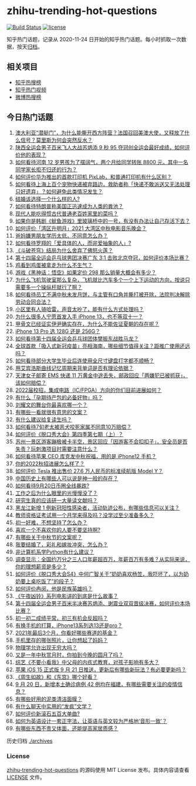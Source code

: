 # zhihu-trending-hot-questions

[![Build Status](https://github.com/justjavac/zhihu-trending-hot-questions/workflows/ci/badge.svg?branch=master)](https://github.com/justjavac/zhihu-trending-hot-questions/actions)
[![license](https://img.shields.io/github/license/justjavac/zhihu-trending-hot-questions)](https://github.com/justjavac/zhihu-trending-hot-questions/blob/master/LICENSE)

知乎热门话题，记录从 2020-11-24 日开始的知乎热门话题。每小时抓取一次数据，按天[归档](./archives)。

## 相关项目

- [知乎热搜榜](https://github.com/justjavac/zhihu-trending-top-search)
- [知乎热门视频](https://github.com/justjavac/zhihu-trending-hot-video)
- [微博热搜榜](https://github.com/justjavac/weibo-trending-hot-search)

## 今日热门话题

<!-- BEGIN -->
<!-- 最后更新时间 Wed Sep 22 2021 06:01:47 GMT+0800 (China Standard Time) -->

1. [澳大利亚“潜艇门”，为什么能撕开西方阵营？法国召回美澳大使，又释放了什么信号？莫里斯为何会突然反水？](https://www.zhihu.com/question/487928094)
1. [陕西全运会男子百米飞人大战苏炳添 9 秒 95 夺冠创全运会最好成绩，如何评价他的表现？](https://www.zhihu.com/question/488153624)
1. [如何看待河南 12 岁男孩为了摆阔气，两个月给同学转账 8800 元，其中一名同学家长拒不归还的行为？](https://www.zhihu.com/question/487950061)
1. [如何评价华为推出的首款打印机 PixLab，和普通打印机有什么区别？](https://www.zhihu.com/question/486630038)
1. [如何看待上海上百个宠物快递被弃路边，救助者称「快递不敢派送又无法处理只好遗弃」？如何避免此类情况发生？](https://www.zhihu.com/question/488074153)
1. [结婚该选择一个什么样的人?](https://www.zhihu.com/question/485227674)
1. [如何看待特朗普称美国正迅速成为人类的粪池？](https://www.zhihu.com/question/487950219)
1. [现代人能吃得惯古代普通老百姓家里的菜吗？](https://www.zhihu.com/question/443939950)
1. [如果你是韩剧《鱿鱼游戏》里玻璃桥中的一号，有没有办法让自己存活下去？](https://www.zhihu.com/question/487910041)
1. [如何评价「湾区升明月」2021 大湾区中秋电影音乐晚会？](https://www.zhihu.com/question/488140784)
1. [爸妈嫌男朋友学历太低，不同意怎么办？](https://www.zhihu.com/question/486801599)
1. [如何看待罗翔的「爱具体的人，而非爱抽象的人」?](https://www.zhihu.com/question/486879608)
1. [《斗破苍穹》结局为什么舍弃了佛怒火莲？](https://www.zhihu.com/question/486920366)
1. [第十四届全运会乒乓球男团决赛广东 3:1 击败北京夺冠，如何评价本场比赛？](https://www.zhihu.com/question/488166747)
1. [鸡看到鸡蛋被拿走为什么不生气？](https://www.zhihu.com/question/24728044)
1. [游戏《黑神话：悟空》如果定价 298 那么销量大概会有多少？](https://www.zhihu.com/question/485671595)
1. [为什么飞机驾驶室那么复杂，飞机就比汽车多个一个上下运动的方向，按说只需要多一个操纵杆就行了啊？](https://www.zhihu.com/question/487919944)
1. [如何看待员工不满中秋未发月饼，与主管有口角并撕打被开除，法院判决解除劳动合同合法？](https://www.zhihu.com/question/487790743)
1. [小区里有人骑哈雷，声音太吵了，能有什么方式处理吗？](https://www.zhihu.com/question/378509858)
1. [为什么很多人宁愿首发入手 iPhone 13，也不等双十一？](https://www.zhihu.com/question/487667932)
1. [甲骨文已经证实伊尹确实存在，为什么不能佐证夏朝的存在呢？](https://www.zhihu.com/question/487085237)
1. [iPhone 13 Pro 选 128G 还是 256G？](https://www.zhihu.com/question/487070572)
1. [如何看待第十四届全运会乒乓球团体樊振东战胜马龙？](https://www.zhihu.com/question/488169841)
1. [全球首款「吸入式新冠疫苗」亮相海南，哪些细节值得关注？距推广使用还远吗？](https://www.zhihu.com/question/487179725)
1. [如何看待部分大学生毕业后连使用全尺寸键盘打字都不顺畅？](https://www.zhihu.com/question/265816543)
1. [用艾宾浩斯曲线记忆周期来背单词是否有理论依据？](https://www.zhihu.com/question/19798259)
1. [天津女子邮寄 EMS 快递 11 万黄金中途丢失，邮政回应「两嫌犯已被抓获」，该如何赔偿？](https://www.zhihu.com/question/487511766)
1. [2022届校招，集成电路（IC/FPGA）方向的你们目前进展如何？](https://www.zhihu.com/question/448264987)
1. [有什么「孕期待产包的必备好物」吗？](https://www.zhihu.com/question/472568329)
1. [刘耀文的舞台你最喜欢哪一个？](https://www.zhihu.com/question/487769382)
1. [有哪些一看就很有意思的文案？](https://www.zhihu.com/question/471511338)
1. [有什么建议给复读生吗？](https://www.zhihu.com/question/471664550)
1. [如何看待7旬老太被恶犬咬死家属不同意10万赔偿？](https://www.zhihu.com/question/487827968)
1. [如何评价《脱口秀大会》第四季第七期（上）？](https://www.zhihu.com/question/488137733)
1. [苏州一景区游客蹦极被卡半空，景区回应「因游客不会扣扣子」，安全员是否失责？玩刺激项目时需要注意什么？](https://www.zhihu.com/question/488079052)
1. [如何看待苹果 CEO 库克发中秋祝福，用的是 iPhone12 手机？](https://www.zhihu.com/question/488093554)
1. [你的2022秋招进展怎么样了？](https://www.zhihu.com/question/351714717)
1. [如何评价 Tesla 推出售价 27.6 万人民币的标准续航版 Model Y？](https://www.zhihu.com/question/470837546)
1. [中国历史上有哪些人可以说是神一般的存在？](https://www.zhihu.com/question/349327981)
1. [如何看待9月20日币圈全线暴跌?](https://www.zhihu.com/question/488003026)
1. [工作之后为什么眼里的光慢慢没了？](https://www.zhihu.com/question/487773577)
1. [研究生真的应该研一大量读文献吗？](https://www.zhihu.com/question/353178050)
1. [黑龙江新增 1 例新冠阳性感染者，活动轨迹公布，有哪些信息可以关注？](https://www.zhihu.com/question/488086405)
1. [教师资格证考试用一个月学来得及吗？没学过至少准备多久？](https://www.zhihu.com/question/412569772)
1. [初一好难，不想坚持了怎么办？](https://www.zhihu.com/question/486158879)
1. [喜欢一个不喜欢你的人要不要坚持啊?](https://www.zhihu.com/question/487769221)
1. [有哪些关于中秋节的文案呢？](https://www.zhihu.com/question/487609810)
1. [我要结婚了，彩礼和嫁妆冲突，怎么办？](https://www.zhihu.com/question/487336103)
1. [非计算机系学Python有什么建议？](https://www.zhihu.com/question/453069718)
1. [调查显示：全国约万分之三人口年薪超百万，年薪百万有多难？从实际来说，你的理想薪资是多少？](https://www.zhihu.com/question/487694489)
1. [如何评价《脱口秀大会S4》中何广智关于“奶奶喜欢杨笠，我吓坏了，以为奶奶要上桌吃饭了”的段子？](https://www.zhihu.com/question/485441053)
1. [如何评价冉闵，他是民族英雄吗？](https://www.zhihu.com/question/427482456)
1. [《午夜凶铃》系列电影讲的到底是什么故事？](https://www.zhihu.com/question/35792826)
1. [第十四届全运会男子百米半决赛苏炳添、谢震业双双晋级决赛，如何评价本场比赛？](https://www.zhihu.com/question/487992849)
1. [初一初二成绩平常，初三有机会反超吗？](https://www.zhihu.com/question/481380353)
1. [有换手机的打算，iPhone13系列选13还是pro？](https://www.zhihu.com/question/487243615)
1. [2021年最后3个月，你看好哪些赛道的基金？](https://www.zhihu.com/question/485859232)
1. [手机里存的哪张照片，让你想起了妈妈？](https://www.zhihu.com/question/486589493)
1. [物理学允许出现无穷大吗？](https://www.zhihu.com/question/58081427)
1. [又是一年中秋赏月时，你拍到今晚的圆月了吗？](https://www.zhihu.com/question/488142178)
1. [综艺《不要小看我》中父母的内疚式教育，对孩子影响有多大？](https://www.zhihu.com/question/466230596)
1. [苹果 iOS 15 正式版 9 月 21 日推送，更新后有哪些新玩法？有必要更新吗？](https://www.zhihu.com/question/488070473)
1. [《周生如故》和《东宫》哪个好看？](https://www.zhihu.com/question/482764719)
1. [9 月 20 日，新增本土确诊病例 42 例均在福建，有哪些需要关注的疫情信息？](https://www.zhihu.com/question/488065321)
1. [有哪些好用的泥类清洁面膜？](https://www.zhihu.com/question/40798375)
1. [有什么聊天中实用的“发疯”文学？](https://www.zhihu.com/question/486039304)
1. [如何评价新滚石五百大单曲?](https://www.zhihu.com/question/487109796)
1. [如何为英语设计一套正字法，让英语与英文较为严格地‘音形一致’？](https://www.zhihu.com/question/278901824)
1. [有哪些东西不贵又体面，还能提高家居质感？](https://www.zhihu.com/question/346260769)

<!-- END -->

历史归档 [./archives](./archives)

### License

[zhihu-trending-hot-questions](https://github.com/justjavac/zhihu-trending-hot-questions)
的源码使用 MIT License 发布。具体内容请查看 [LICENSE](./LICENSE) 文件。
